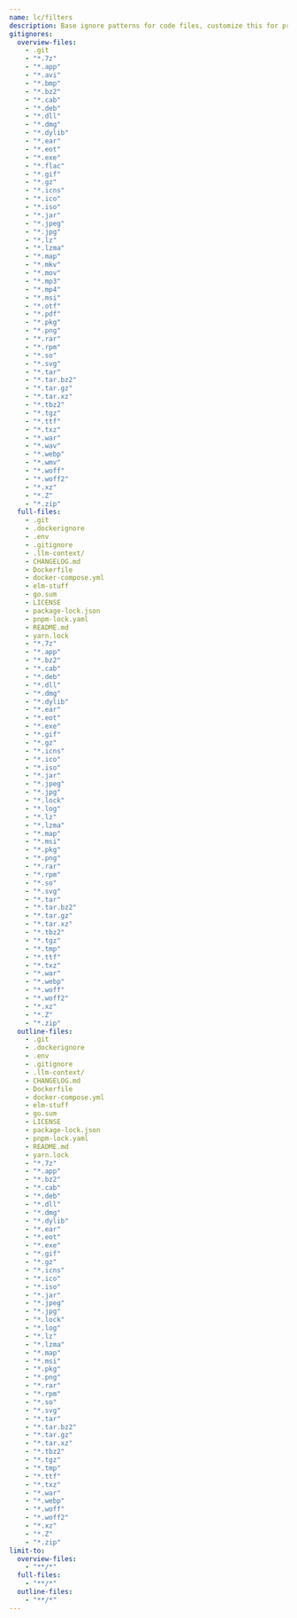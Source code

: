```yaml
---
name: lc/filters
description: Base ignore patterns for code files, customize this for project-specific ignores.
gitignores:
  overview-files:
    - .git
    - "*.7z"
    - "*.app"
    - "*.avi"
    - "*.bmp"
    - "*.bz2"
    - "*.cab"
    - "*.deb"
    - "*.dll"
    - "*.dmg"
    - "*.dylib"
    - "*.ear"
    - "*.eot"
    - "*.exe"
    - "*.flac"
    - "*.gif"
    - "*.gz"
    - "*.icns"
    - "*.ico"
    - "*.iso"
    - "*.jar"
    - "*.jpeg"
    - "*.jpg"
    - "*.lz"
    - "*.lzma"
    - "*.map"
    - "*.mkv"
    - "*.mov"
    - "*.mp3"
    - "*.mp4"
    - "*.msi"
    - "*.otf"
    - "*.pdf"
    - "*.pkg"
    - "*.png"
    - "*.rar"
    - "*.rpm"
    - "*.so"
    - "*.svg"
    - "*.tar"
    - "*.tar.bz2"
    - "*.tar.gz"
    - "*.tar.xz"
    - "*.tbz2"
    - "*.tgz"
    - "*.ttf"
    - "*.txz"
    - "*.war"
    - "*.wav"
    - "*.webp"
    - "*.wmv"
    - "*.woff"
    - "*.woff2"
    - "*.xz"
    - "*.Z"
    - "*.zip"
  full-files:
    - .git
    - .dockerignore
    - .env
    - .gitignore
    - .llm-context/
    - CHANGELOG.md
    - Dockerfile
    - docker-compose.yml
    - elm-stuff
    - go.sum
    - LICENSE
    - package-lock.json
    - pnpm-lock.yaml
    - README.md
    - yarn.lock
    - "*.7z"
    - "*.app"
    - "*.bz2"
    - "*.cab"
    - "*.deb"
    - "*.dll"
    - "*.dmg"
    - "*.dylib"
    - "*.ear"
    - "*.eot"
    - "*.exe"
    - "*.gif"
    - "*.gz"
    - "*.icns"
    - "*.ico"
    - "*.iso"
    - "*.jar"
    - "*.jpeg"
    - "*.jpg"
    - "*.lock"
    - "*.log"
    - "*.lz"
    - "*.lzma"
    - "*.map"
    - "*.msi"
    - "*.pkg"
    - "*.png"
    - "*.rar"
    - "*.rpm"
    - "*.so"
    - "*.svg"
    - "*.tar"
    - "*.tar.bz2"
    - "*.tar.gz"
    - "*.tar.xz"
    - "*.tbz2"
    - "*.tgz"
    - "*.tmp"
    - "*.ttf"
    - "*.txz"
    - "*.war"
    - "*.webp"
    - "*.woff"
    - "*.woff2"
    - "*.xz"
    - "*.Z"
    - "*.zip"
  outline-files:
    - .git
    - .dockerignore
    - .env
    - .gitignore
    - .llm-context/
    - CHANGELOG.md
    - Dockerfile
    - docker-compose.yml
    - elm-stuff
    - go.sum
    - LICENSE
    - package-lock.json
    - pnpm-lock.yaml
    - README.md
    - yarn.lock
    - "*.7z"
    - "*.app"
    - "*.bz2"
    - "*.cab"
    - "*.deb"
    - "*.dll"
    - "*.dmg"
    - "*.dylib"
    - "*.ear"
    - "*.eot"
    - "*.exe"
    - "*.gif"
    - "*.gz"
    - "*.icns"
    - "*.ico"
    - "*.iso"
    - "*.jar"
    - "*.jpeg"
    - "*.jpg"
    - "*.lock"
    - "*.log"
    - "*.lz"
    - "*.lzma"
    - "*.map"
    - "*.msi"
    - "*.pkg"
    - "*.png"
    - "*.rar"
    - "*.rpm"
    - "*.so"
    - "*.svg"
    - "*.tar"
    - "*.tar.bz2"
    - "*.tar.gz"
    - "*.tar.xz"
    - "*.tbz2"
    - "*.tgz"
    - "*.tmp"
    - "*.ttf"
    - "*.txz"
    - "*.war"
    - "*.webp"
    - "*.woff"
    - "*.woff2"
    - "*.xz"
    - "*.Z"
    - "*.zip"
limit-to:
  overview-files:
    - "**/*"
  full-files:
    - "**/*"
  outline-files:
    - "**/*"
---
```

